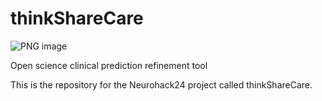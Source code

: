 # thinkShareCare

![PNG image](https://github.com/user-attachments/assets/ae19c212-c4d4-4886-9bd3-ac2373f6bc41)

Open science clinical prediction refinement tool

This is the repository for the Neurohack24 project called thinkShareCare.
